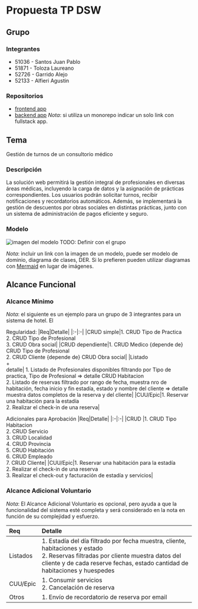 # Propuesta TP DSW

## Grupo
### Integrantes
* 51036 - Santos Juan Pablo
* 51871 - Toloza Laureano
* 52726 - Garrido Alejo
* 52133 - Alfieri Agustin

### Repositorios
* [frontend app](http://hyperlinkToGihubOrGitlab)
* [backend app](http://hyperlinkToGihubOrGitlab)
*Nota*: si utiliza un monorepo indicar un solo link con fullstack app.

## Tema
Gestión de turnos de un consultorio médico
### Descripción
La solución web permitirá la gestión integral de profesionales en diversas áreas médicas, incluyendo la carga de datos y la asignación de prácticas correspondientes. Los usuarios podrán solicitar turnos, recibir notificaciones y recordatorios automáticos. Además, se implementará la gestión de descuentos por obras sociales en distintas prácticas, junto con un sistema de administración de pagos eficiente y seguro.

### Modelo
![imagen del modelo]()  TODO: Definir con el grupo

*Nota*: incluir un link con la imagen de un modelo, puede ser modelo de dominio, diagrama de clases, DER. Si lo prefieren pueden utilizar diagramas con [Mermaid](https://mermaid.js.org) en lugar de imágenes.

## Alcance Funcional 

### Alcance Mínimo

*Nota*: el siguiente es un ejemplo para un grupo de 3 integrantes para un sistema de hotel. El 

Regularidad:
|Req|Detalle|
|:-|:-|
|CRUD simple|1. CRUD Tipo de Practica<br>2. CRUD Tipo de Profesional<br>3. CRUD Obra social|
|CRUD dependiente|1. CRUD Medico {depende de} CRUD Tipo de Profesional<br>2. CRUD Cliente {depende de} CRUD Obra social|
|Listado<br>+<br>detalle| 1. Listado de Profesionales disponibles filtrando por Tipo de practica, Tipo de Profesional => detalle CRUD Habitacion<br> 2. Listado de reservas filtrado por rango de fecha, muestra nro de habitación, fecha inicio y fin estadía, estado y nombre del cliente => detalle muestra datos completos de la reserva y del cliente|
|CUU/Epic|1. Reservar una habitación para la estadía<br>2. Realizar el check-in de una reserva|


Adicionales para Aprobación
|Req|Detalle|
|:-|:-|
|CRUD |1. CRUD Tipo Habitacion<br>2. CRUD Servicio<br>3. CRUD Localidad<br>4. CRUD Provincia<br>5. CRUD Habitación<br>6. CRUD Empleado<br>7. CRUD Cliente|
|CUU/Epic|1. Reservar una habitación para la estadía<br>2. Realizar el check-in de una reserva<br>3. Realizar el check-out y facturación de estadía y servicios|


### Alcance Adicional Voluntario

*Nota*: El Alcance Adicional Voluntario es opcional, pero ayuda a que la funcionalidad del sistema esté completa y será considerado en la nota en función de su complejidad y esfuerzo.

|Req|Detalle|
|:-|:-|
|Listados |1. Estadía del día filtrado por fecha muestra, cliente, habitaciones y estado <br>2. Reservas filtradas por cliente muestra datos del cliente y de cada reserve fechas, estado cantidad de habitaciones y huespedes|
|CUU/Epic|1. Consumir servicios<br>2. Cancelación de reserva|
|Otros|1. Envío de recordatorio de reserva por email|
